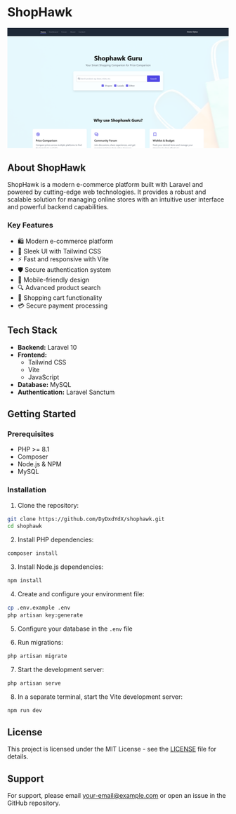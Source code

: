 # ShopHawk

<div align="center">
  <img src="public/images/preview.png" alt="ShopHawk Preview" width="800">
</div>

## About ShopHawk

ShopHawk is a modern e-commerce platform built with Laravel and powered by cutting-edge web technologies. It provides a robust and scalable solution for managing online stores with an intuitive user interface and powerful backend capabilities.

### Key Features

- 🛍️ Modern e-commerce platform
- 🎨 Sleek UI with Tailwind CSS
- ⚡ Fast and responsive with Vite
- 🛡️ Secure authentication system
- 📱 Mobile-friendly design
- 🔍 Advanced product search
- 🛒 Shopping cart functionality
- 💳 Secure payment processing

## Tech Stack

- **Backend:** Laravel 10
- **Frontend:** 
  - Tailwind CSS
  - Vite
  - JavaScript
- **Database:** MySQL
- **Authentication:** Laravel Sanctum

## Getting Started

### Prerequisites

- PHP >= 8.1
- Composer
- Node.js & NPM
- MySQL

### Installation

1. Clone the repository:
```bash
git clone https://github.com/DyDxdYdX/shophawk.git
cd shophawk
```

2. Install PHP dependencies:
```bash
composer install
```

3. Install Node.js dependencies:
```bash
npm install
```

4. Create and configure your environment file:
```bash
cp .env.example .env
php artisan key:generate
```

5. Configure your database in the `.env` file

6. Run migrations:
```bash
php artisan migrate
```

7. Start the development server:
```bash
php artisan serve
```

8. In a separate terminal, start the Vite development server:
```bash
npm run dev
```

## License

This project is licensed under the MIT License - see the [LICENSE](LICENSE) file for details.

## Support

For support, please email [your-email@example.com](mailto:your-email@example.com) or open an issue in the GitHub repository.
